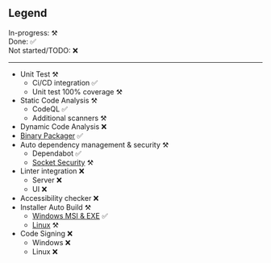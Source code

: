 ## Legend
In-progress: ⚒️   
Done: ✅   
Not started/TODO: ❌

---

- Unit Test ⚒️
    - Ci/CD integration ✅
    - Unit test 100% coverage ⚒️
- Static Code Analysis ⚒️
    - CodeQL ✅
    - Additional scanners ⚒️
- Dynamic Code Analysis ❌
- [Binary Packager](https://www.npmjs.com/package/pkg) ✅
- Auto dependency management & security ⚒️
    - Dependabot ✅
    - [Socket Security](https://socket.dev/) ⚒️
- Linter integration ❌
    - Server ❌
    - UI ❌
- Accessibility checker ❌
- Installer Auto Build ⚒️
    - [Windows MSI & EXE](https://www.advancedinstaller.com/) ✅
    - [Linux](https://snapcraft.io/) ⚒️
- Code Signing ❌
    - Windows ❌
    - Linux ❌